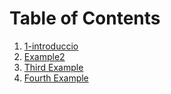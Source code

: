 # Table of Contents
1. [1-introduccio](#1-introduccio)
2. [Example2](#example2)
3. [Third Example](#third-example)
4. [Fourth Example](#fourth-examplehttpwwwfourthexamplecom)
